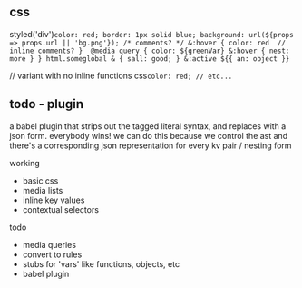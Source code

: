 css
---

styled('div')`
  color: red;
  border: 1px solid blue;
  background: url(${props => props.url || 'bg.png'});
  /* comments? */
  &:hover {
    color: red  // inline comments?
  } 
  @media query {
    color: ${greenVar}
    &:hover {
      nest: more
    }
  }
  html.someglobal & {
    sall: good;
  }
  &:active ${{
    an: object
  }}
`

// variant with no inline functions 
css`
  color: red;
  // etc...
`

todo - plugin
---

a babel plugin that strips out the tagged literal syntax, 
and replaces with a json form. everybody wins!
we can do this because we control the ast
and there's a corresponding json representation for every kv pair / nesting form

working 
- basic css 
- media lists 
- inline key values 
- contextual selectors 

todo
- media queries 
- convert to rules
- stubs for 'vars' like functions, objects, etc
- babel plugin

